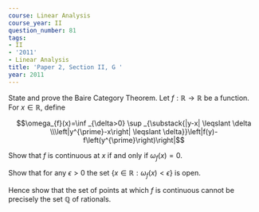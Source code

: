 ```yaml
---
course: Linear Analysis
course_year: II
question_number: 81
tags:
- II
- '2011'
- Linear Analysis
title: 'Paper 2, Section II, G '
year: 2011
---
```




State and prove the Baire Category Theorem. Let $f: \mathbb{R} \rightarrow \mathbb{R}$ be a function. For $x \in \mathbb{R}$, define

$$\omega_{f}(x)=\inf _{\delta>0} \sup _{\substack{|y-x| \leqslant \delta \\\left|y^{\prime}-x\right| \leqslant \delta}}\left|f(y)-f\left(y^{\prime}\right)\right|$$

Show that $f$ is continuous at $x$ if and only if $\omega_{f}(x)=0$.

Show that for any $\epsilon>0$ the set $\left\{x \in \mathbb{R}: \omega_{f}(x)<\epsilon\right\}$ is open.

Hence show that the set of points at which $f$ is continuous cannot be precisely the set $\mathbb{Q}$ of rationals.